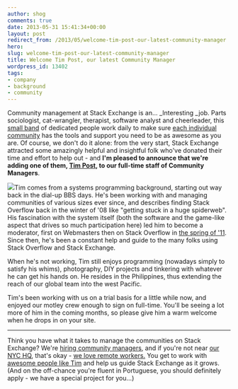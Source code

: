 ```yaml
---
author: shog
comments: true
date: 2013-05-31 15:41:34+00:00
layout: post
redirect_from: /2013/05/welcome-tim-post-our-latest-community-manager
hero:
slug: welcome-tim-post-our-latest-community-manager
title: Welcome Tim Post, our latest Community Manager
wordpress_id: 13402
tags:
- company
- background
- community
---
```


Community management at Stack Exchange is an... _Interesting _job. Parts sociologist, cat-wrangler, therapist, software analyst and cheerleader, this [small band](http://meta.stackoverflow.com/questions/99338/who-are-the-community-managers-and-what-do-they-do/99341#99341) of dedicated people work daily to make sure [each individual community](http://stackexchange.com/sites) has the tools and support you need to be as awesome as you are. Of course, we don't do it alone: from the very start, Stack Exchange attracted some amazingly helpful and insightful folk who've donated their time and effort to help out - and **I'm pleased to announce that we're adding one of them, [Tim Post](http://stackoverflow.com/users/50049/tim-post), to our full-time staff of Community Managers**.

![](https://i.stack.imgur.com/lh8Cp.png)Tim comes from a systems programming background, starting out way back in the dial-up BBS days. He's been working with and managing communities of various sizes ever since, and describes finding Stack Overflow back in the winter of '08 like "getting stuck in a huge spiderweb". His fascination with the system itself (both the software and the game-like aspect that drives so much participation here) led him to become a moderator, first on Webmasters then on Stack Overflow in [the spring of '11](http://stackoverflow.com/election/1). Since then, he's been a constant help and guide to the many folks using Stack Overflow and Stack Exchange.

When he's not working, Tim still enjoys programming (nowadays simply to satisfy his whims), photography, DIY projects and tinkering with whatever he can get his hands on. He resides in the Philippines, thus extending the reach of our global team into the west Pacific. 

Tim's been working with us on a trial basis for a little while now, and enjoyed our motley crew enough to sign on full-time. You'll be seeing a lot more of him in the coming months, so please give him a warm welcome when he drops in on your site.



* * *



Think you have what it takes to manage the communities on Stack Exchange? We're [hiring community managers](http://stackexchange.com/about/hiring/community-manager-telecommute), and if you're not near [our NYC HQ](http://stackexchange.com/about/hiring/community-manager-new-york), that's okay - [we love remote workers.](http://blog.stackoverflow.com/2013/02/why-we-still-believe-in-working-remotely/) You get to work with [awesome people like Tim](http://careers.stackoverflow.com/company/stack-exchange) and help us guide Stack Exchange as it grows. (And on the off-chance you're fluent in Portuguese, you should definitely apply - we have a special project for you...)
